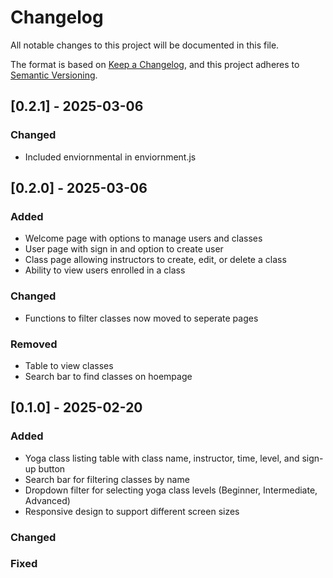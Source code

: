 # Changelog

All notable changes to this project will be documented in this file.

The format is based on [Keep a Changelog](https://keepachangelog.com/en/1.1.0/),
and this project adheres to [Semantic Versioning](https://semver.org/spec/v2.0.0.html).

## [0.2.1] - 2025-03-06

### Changed

- Included enviornmental in enviornment.js

## [0.2.0] - 2025-03-06

### Added

- Welcome page with options to manage users and classes
- User page with sign in and option to create user
- Class page allowing instructors to create, edit, or delete a class
- Ability to view users enrolled in a class

### Changed

- Functions to filter classes now moved to seperate pages

### Removed

- Table to view classes
- Search bar to find classes on hoempage

## [0.1.0] - 2025-02-20

### Added

- Yoga class listing table with class name, instructor, time, level, and sign-up button
- Search bar for filtering classes by name
- Dropdown filter for selecting yoga class levels (Beginner, Intermediate, Advanced)
- Responsive design to support different screen sizes

### Changed

### Fixed

